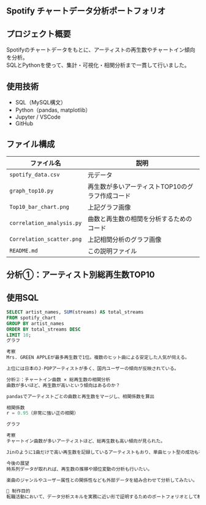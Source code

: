
## Spotify チャートデータ分析ポートフォリオ

## プロジェクト概要

Spotifyのチャートデータをもとに、アーティストの再生数やチャートイン傾向を分析。  
SQLとPythonを使って、集計・可視化・相関分析まで一貫して行いました。

## 使用技術

- SQL（MySQL構文）
- Python（pandas, matplotlib）
- Jupyter / VSCode
- GitHub

##  ファイル構成

| ファイル名                 | 説明                                               |
|---------------------------|----------------------------------------------------|
| `spotify_data.csv`        | 元データ                                           |
| `graph_top10.py`          | 再生数が多いアーティストTOP10のグラフ作成コード   |
| `Top10_bar_chart.png`     | 上記グラフ画像                                     |
| `correlation_analysis.py` | 曲数と再生数の相関を分析するためのコード           |
| `Correlation_scatter.png` | 上記相関分析のグラフ画像                           |
| `README.md`               | この説明ファイル                                   |



## 分析①：アーティスト別総再生数TOP10

## 使用SQL
```sql
SELECT artist_names, SUM(streams) AS total_streams
FROM spotify_chart
GROUP BY artist_names
ORDER BY total_streams DESC
LIMIT 10;
グラフ

考察
Mrs. GREEN APPLEが最多再生数で1位。複数のヒット曲による安定した人気が伺える。

上位には日本のJ-POPアーティストが多く、国内ユーザーの傾向が反映されている。

分析②：チャートイン曲数 × 総再生数の相関分析
曲数が多いほど、再生数が高いという傾向はあるのか？

pandasでアーティストごとの曲数と再生数をマージし、相関係数を算出

相関係数
r = 0.95（非常に強い正の相関）

グラフ

考察
チャートイン曲数が多いアーティストほど、総再生数も高い傾向が見られた。

Jinのように1曲だけで高い再生数を記録しているアーティストもおり、単曲ヒット型の成功も存在。

今後の展望
時系列データが取れれば、再生数の推移や順位変動の分析も行いたい。

楽曲のジャンルやユーザー属性との関係性なども外部データを組み合わせて分析してみたい。

📎 制作目的
転職活動において、データ分析スキルを実務に近い形で証明するためのポートフォリオとして制作しました。
